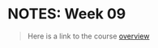 # NOTES: Week 09

> Here is a link to the course [overview](https://github.com/benbrastmckie/ModalHistory)

